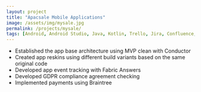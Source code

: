 ```yaml
---
layout: project
title: "Apacsale Mobile Applications"
image: /assets/img/mysale.jpg
permalink: /projects/mysale/
tags: [Android, Android Studio, Java, Kotlin, Trello, Jira, Confluence, Amazon S3, Firebase, Fabric]
---
```


- Established the app base architecture using MVP clean with Conductor
- Created app reskins using different build variants based on the same original code
- Developed app event tracking with Fabric Answers
- Developed GDPR compliance agreement checking
- Implemented payments using Braintree
